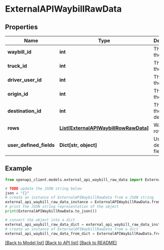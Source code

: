 # ExternalAPIWaybillRawData


## Properties

Name | Type | Description | Notes
------------ | ------------- | ------------- | -------------
**waybill_id** | **int** | The ID of the waybill. | [readonly] 
**truck_id** | **int** | The ID of the truck. | [readonly] 
**driver_user_id** | **int** | The ID of the driver. | [readonly] 
**origin_id** | **int** | The ID of the origin. | [readonly] 
**destination_id** | **int** | The ID of the destination. | [readonly] 
**rows** | [**List[ExternalAPIWaybillRowRawData]**](ExternalAPIWaybillRowRawData.md) | Waybill rows. | [readonly] 
**user_defined_fields** | **Dict[str, object]** | User defined fields. | [readonly] 

## Example

```python
from openapi_client.models.external_api_waybill_raw_data import ExternalAPIWaybillRawData

# TODO update the JSON string below
json = "{}"
# create an instance of ExternalAPIWaybillRawData from a JSON string
external_api_waybill_raw_data_instance = ExternalAPIWaybillRawData.from_json(json)
# print the JSON string representation of the object
print(ExternalAPIWaybillRawData.to_json())

# convert the object into a dict
external_api_waybill_raw_data_dict = external_api_waybill_raw_data_instance.to_dict()
# create an instance of ExternalAPIWaybillRawData from a dict
external_api_waybill_raw_data_from_dict = ExternalAPIWaybillRawData.from_dict(external_api_waybill_raw_data_dict)
```
[[Back to Model list]](../README.md#documentation-for-models) [[Back to API list]](../README.md#documentation-for-api-endpoints) [[Back to README]](../README.md)


